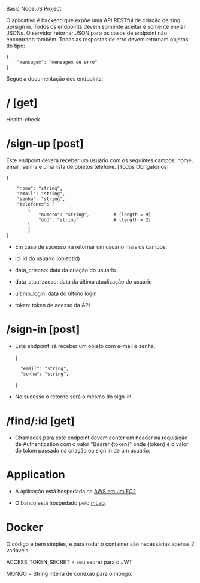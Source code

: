 Basic Node.JS Project

O aplicativo é backend que expõe uma API RESTful de criação de sing up/sign in.
Todos os endpoints devem somente aceitar e somente enviar JSONs. 
O servidor retornar JSON para os casos de endpoint não encontrado também.
Todas as respostas de erro devem retornam objetos do tipo:

    {
        "mensagem": "mensagem de erro"
    }

Segue a documentação dos endpoints:

# / [get]

Health-check

# /sign-up [post]

Este endpoint deverá receber um usuário com os seguintes campos: nome, email, senha e uma lista de objetos telefone. [Todos Obrigatórios]

    {

        "nome": "string",
        "email": "string",
        "senha": "string",
        "telefones": [
            {
                "numero": "string",         # [length = 9]
                "ddd": "string"             # [length = 2]
            }
            ]
    }

* Em caso de sucesso irá retornar um usuário mais os campos:

* id: id do usuário (objectId)

* data_criacao: data da criação do usuário

* data_atualizacao: data da última atualização do usuário

* ultimo_login: data do último login

* token: token de acesso da API

# /sign-in [post]

* Este endpoint irá receber um objeto com e-mail e senha.


    {

        "email": "string",
        "senha": "string",
    }

* No sucesso o retorno será o mesmo do sign-in


# /find/:id [get]

* Chamadas para este endpoint devem conter um header na requisição de Authentication com o valor "Bearer {token}" onde {token} é o valor do token passado na criação ou sign in de um usuário.

# Application

* A aplicação está hospedada na [AWS em um EC2](http://3.137.216.170/) .

* O banco está hospedado pelo [mLab](https://mlab.com/).

# Docker

O código é bem simples, e para rodar o container são necessárias apenas 2 variáveis:

ACCESS_TOKEN_SECRET = seu secret para o JWT

MONGO = String inteira de conexão para o mongo. 